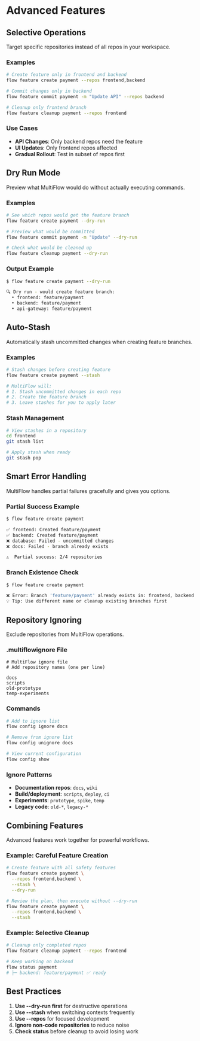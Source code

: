 # Advanced Features

## Selective Operations

Target specific repositories instead of all repos in your workspace.

### Examples

```bash
# Create feature only in frontend and backend
flow feature create payment --repos frontend,backend

# Commit changes only in backend
flow feature commit payment -m "Update API" --repos backend

# Cleanup only frontend branch
flow feature cleanup payment --repos frontend
```

### Use Cases
- **API Changes**: Only backend repos need the feature
- **UI Updates**: Only frontend repos affected
- **Gradual Rollout**: Test in subset of repos first

## Dry Run Mode

Preview what MultiFlow would do without actually executing commands.

### Examples

```bash
# See which repos would get the feature branch
flow feature create payment --dry-run

# Preview what would be committed
flow feature commit payment -m "Update" --dry-run

# Check what would be cleaned up
flow feature cleanup payment --dry-run
```

### Output Example
```bash
$ flow feature create payment --dry-run

🔍 Dry run - would create feature branch:
  • frontend: feature/payment
  • backend: feature/payment
  • api-gateway: feature/payment
```

## Auto-Stash

Automatically stash uncommitted changes when creating feature branches.

### Examples

```bash
# Stash changes before creating feature
flow feature create payment --stash

# MultiFlow will:
# 1. Stash uncommitted changes in each repo
# 2. Create the feature branch
# 3. Leave stashes for you to apply later
```

### Stash Management
```bash
# View stashes in a repository
cd frontend
git stash list

# Apply stash when ready
git stash pop
```

## Smart Error Handling

MultiFlow handles partial failures gracefully and gives you options.

### Partial Success Example
```bash
$ flow feature create payment

✅ frontend: Created feature/payment
✅ backend: Created feature/payment
❌ database: Failed - uncommitted changes
❌ docs: Failed - branch already exists

⚠️  Partial success: 2/4 repositories
```

### Branch Existence Check
```bash
$ flow feature create payment

❌ Error: Branch 'feature/payment' already exists in: frontend, backend
💡 Tip: Use different name or cleanup existing branches first
```

## Repository Ignoring

Exclude repositories from MultiFlow operations.

### .multiflowignore File
```
# MultiFlow ignore file
# Add repository names (one per line)

docs
scripts
old-prototype
temp-experiments
```

### Commands
```bash
# Add to ignore list
flow config ignore docs

# Remove from ignore list  
flow config unignore docs

# View current configuration
flow config show
```

### Ignore Patterns
- **Documentation repos**: `docs`, `wiki`
- **Build/deployment**: `scripts`, `deploy`, `ci`
- **Experiments**: `prototype`, `spike`, `temp`
- **Legacy code**: `old-*`, `legacy-*`

## Combining Features

Advanced features work together for powerful workflows.

### Example: Careful Feature Creation
```bash
# Create feature with all safety features
flow feature create payment \
  --repos frontend,backend \
  --stash \
  --dry-run

# Review the plan, then execute without --dry-run
flow feature create payment \
  --repos frontend,backend \
  --stash
```

### Example: Selective Cleanup
```bash
# Cleanup only completed repos
flow feature cleanup payment --repos frontend

# Keep working on backend
flow status payment
# ├─ backend: feature/payment ✅ ready
```

## Best Practices

1. **Use --dry-run first** for destructive operations
2. **Use --stash** when switching contexts frequently  
3. **Use --repos** for focused development
4. **Ignore non-code repositories** to reduce noise
5. **Check status** before cleanup to avoid losing work